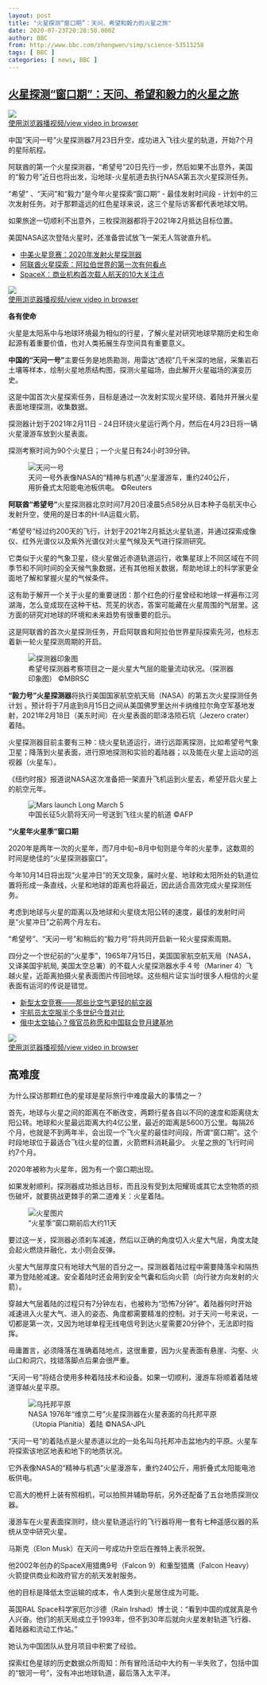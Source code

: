 ```yaml
---
layout: post
title: "火星探测“窗口期”：天问、希望和毅力的火星之旅"
date: 2020-07-23T20:28:50.000Z
author: BBC
from: http://www.bbc.com/zhongwen/simp/science-53513258
tags: [ BBC ]
categories: [ news, BBC ]
---
```

<!--1595536130000-->
[火星探测“窗口期”：天问、希望和毅力的火星之旅](http://www.bbc.com/zhongwen/simp/science-53513258)
------

<div>
<img class="media-placeholder player-with-placeholder__image lead-video-placeholder" src="https://ichef.bbci.co.uk/images/ic/720x405/p08llvkn.jpg" referrerpolicy="no-referrer"><br><a href="https://www.bbc.com/zhongwen/simp/science-53513258/embed">使用浏览器播视频/view video in browser</a><p class="story-body__introduction">中国“天问一号”火星探测器7月23日升空，成功进入飞往火星的轨道，开始7个月的星际航程。</p><p>阿联酋的第一个火星探测器，“希望号”20日先行一步，然后如果不出意外，美国的“毅力号”近日也将出发，沿地球-火星航道去执行NASA第五次火星探测任务。</p><p>“希望” 、“天问”和“毅力”是今年火星探索“窗口期” - 最佳发射时间段 - 计划中的三次发射任务。对于那颗遥远的红色星球来说，这三个星际访客都代表地球文明。</p><p>如果旅途一切顺利不出意外，三枚探测器都将于2021年2月抵达目标位置。</p><p>美国NASA这次登陆火星时，还准备尝试放飞一架无人驾驶直升机。</p><ul class="story-body__unordered-list"><li class="story-body__list-item"><a href="http://www.bbc.com/zhongwen/simp/chinese-news-50350031" class="story-body__link">中美火星竞赛：2020年发射火星探测器</a></li><li class="story-body__list-item"><a href="http://www.bbc.com/zhongwen/simp/science-53417655" class="story-body__link">阿联酋火星探索：阿拉伯世界的第一次有何看点</a></li><li class="story-body__list-item"><a href="http://www.bbc.com/zhongwen/simp/science-52816577" class="story-body__link">SpaceX：商业机构首次载人航天的10大关注点</a></li></ul><img class="media-placeholder player-with-placeholder__image narrative-video-placeholder" src="https://ichef.bbci.co.uk/images/ic/720x405/p08lfm2n.jpg" referrerpolicy="no-referrer"><br><a href="https://www.bbc.com/zhongwen/simp/science-53513258/embed">使用浏览器播视频/view video in browser</a><p><strong>各</strong><strong>有</strong><strong>使命</strong></p><p>火星是太阳系中与地球环境最为相似的行星，了解火星对研究地球早期历史和生命起源有着重要价值，也对人类拓展生存空间具有重要意义。</p><p><strong>中国的“天问一号”</strong>主要任务是地质勘测，用雷达“透视”几千米深的地层，采集岩石土壤等样本，绘制火星地质结构图，探测火星磁场，由此解开火星磁场的演变历史。 </p><p>这是中国首次火星探索任务，目标是通过一次发射实现火星环绕、着陆并开展火星表面地理探测，收集数据。</p><p>探测器计划于2021年2月11日 - 24日环绕火星运行两个月，然后在4月23日将一辆火星漫游车放到火星表面。</p><p>探测考察时间为90个火星日；一个火星日有24小时39分钟。</p><figure><img alt="天问一号" src="https://ichef.bbci.co.uk/news/600/cpsprodpb/9FCC/production/_113580904_vlcsnap-2020-07-22-18h18m56s155.png" referrerpolicy="no-referrer"><br><figcaption>天问一号外表像NASA的“精神与机遇”火星漫游车，重约240公斤，用折叠式太阳能电池板供电。 ©Reuters</figcaption></figure><p><strong>阿联酋“希望号”</strong>火星探测器北京时间7月20日凌晨5点58分从日本种子岛航天中心发射升空，使用的是日本的H-IIA运载火箭。</p><p>“希望号”经过约200天的飞行，计划于2021年2月抵达火星轨道，并通过探索成像仪、红外光谱仪以及紫外光谱仪对火星气候及天气进行探测研究。</p><p>它类似于火星的气象卫星，绕火星做近赤道轨道运行，收集星球上不同区域在不同季节和不同时间的全天候气象数据，还有其他相关数据，帮助地球上的科学家更全面地了解和掌握火星的气候条件。</p><p>这有助于解开一个关于火星的重要谜团：那个红色的行星曾经和地球一样遍布江河湖海，怎么变成现在这种干枯、荒芜的状态，答案可能藏在火星周围的气层里。这方面的研究对地球的环境和未来趋势有很重要的启示。</p><p>这是阿联酋的首次火星探测任务，开启阿联酋和阿拉伯世界星际探索先河，也标志着新一轮火星探测周期的开启。</p><figure><img alt="探测器印象图" src="https://ichef.bbci.co.uk/news/600/cpsprodpb/564F/production/_113359022_marshope2.jpg" referrerpolicy="no-referrer"><br><figcaption>希望号探测器考察项目之一是火星大气层的能量流动状况。（探测器印象图） ©MBRSC</figcaption></figure><p><strong>“毅力号”</strong><strong>火星探测器</strong>将执行美国国家航空航天局（NASA）的第五次火星探测任务计划 。预计将于7月底到8月15日之间从美国佛罗里达州卡纳维拉尔角空军基地发射，2021年2月18日（美东时间）在火星表面的耶泽洛陨石坑（Jezero crater）着陆。</p><p>火星探测器目前主要有三种：绕火星轨道运行，进行远距离探测，比如希望号气象卫星；降落到火星表面，进行原地探测和实验的着陆器；以及能在火星上运动的巡视器（火星车）。</p><p>《纽约时报》报道说NASA这次准备把一架直升飞机运到火星去，希望开启火星上的航空元年。</p><figure><img alt="Mars launch Long March 5" src="https://ichef.bbci.co.uk/news/600/cpsprodpb/C6A0/production/_113584805_1.jpg" referrerpolicy="no-referrer"><br><figcaption>中国长征5火箭将天问一号送到飞往火星的航道 ©AFP</figcaption></figure><p><strong>“火星年</strong><strong>火星季</strong><strong>”窗口期</strong></p><p>2020年是两年一次的火星年，而7月中旬~8月中旬则是今年的火星季，这数周的时间是绝佳的“火星探测器窗口”。</p><p>今年10月14日将出现“火星冲日”的天文现象，届时火星、地球和太阳所处的轨道位置将形成一条直线，火星和地球的距离也将最近，因此适合高效完成火星探测任务。</p><p>考虑到地球与火星的距离以及地球和火星绕太阳公转的速度，最佳的发射时间是“火星冲日”之前两个月左右。</p><p>“希望号”、“天问一号”和稍后的“毅力号”将共同开启新一轮火星探索周期。</p><p>四分之一个世纪前的“火星季”，1965年7月15日，美国国家航空航天局（NASA，又译美国宇航局, 美国太空总署）的不载人火星探测器水手４号（Mariner 4）飞越火星，近距离拍摄火星表面图片传回地球。这些相片证实当时很多人相信的火星表面有运河的传说是错觉。</p><ul class="story-body__unordered-list"><li class="story-body__list-item"><a href="http://www.bbc.com/ukchina/simp/vert-fut-44591893" class="story-body__link">新型太空竞赛——那些比空气更轻的航空器</a></li><li class="story-body__list-item"><a href="http://www.bbc.com/zhongwen/simp/science-52848732" class="story-body__link">宇航员太空服半个多世纪今昔对比 </a></li><li class="story-body__list-item"><a href="http://www.bbc.com/zhongwen/simp/world-53477645" class="story-body__link">俄中太空轴心？俄官员称愿和中国联合登月建基地</a></li></ul><img class="media-placeholder player-with-placeholder__image narrative-video-placeholder" src="https://ichef.bbci.co.uk/images/ic/720x405/p06syb7d.jpg" referrerpolicy="no-referrer"><br><a href="https://www.bbc.com/zhongwen/simp/science-53513258/embed">使用浏览器播视频/view video in browser</a><h2 class="story-body__crosshead">高难度</h2><p>为什么探访那颗红色的星球是星际旅行中难度最大的事情之一？</p><p>首先，地球与火星之间的距离在不断改变，两颗行星各自以不同的速度和距离绕太阳公转。地球和火星最远距离大约4亿公里，最近的距离是5600万公里。每隔26个月，也就是不到两年半，会出现一个飞火星的最佳时间段，所谓“窗口期”。这个时段地球位于最适合飞往火星的位置，火箭燃料消耗最少。 火星之旅的飞行时间约7个月。</p><p>2020年被称为火星年，因为有一个窗口期出现。</p><p>如果发射顺利，探测器成功抵达目标，而且没有受到太阳耀斑或其它太空物质的损伤破坏，就要挑战更棘手的第二道难关：火星着陆。</p><figure><img alt="火星图片" src="https://ichef.bbci.co.uk/news/600/cpsprodpb/15B24/production/_113586888_p08ljvhv.jpg" referrerpolicy="no-referrer"><br><figcaption>“火星季”窗口期前后大约11天</figcaption></figure><p>要过这一关，探测器必须刹车减速，然后以正确的角度切入火星大气层，角度太陡会起火燃烧并融化，太小则会反弹。</p><p>火星大气层厚度只有地球大气层的百分之一。探测器着陆过程中需要降落伞和隔热罩为登陆舱减速。安全着陆时还会用到安全气囊和后向火箭（向行驶方向发射的火箭）。</p><p>穿越大气层着陆的过程只有7分钟左右，也被称为“恐怖7分钟”。着陆器何时开始减速进入火星大气、进入的姿态、角度都需要精准的控制。对于天问一号来说，一切都是第一次，又因为地球单程无线电信号到达火星需要20分钟个，无法即时指挥。</p><p>毋庸置言，必须降落在准确着陆地点，这很重要，因为火星表面有悬崖、沟壑、火山口和洞穴，找错落脚点后果会很严重。</p><p>“天问一号”将结合使用多种着陆技术和设备。如果一切顺利，漫游车将顺着着陆坡道穿越火星平原。</p><figure><img alt="乌托邦平原" src="https://ichef.bbci.co.uk/news/600/cpsprodpb/185E0/production/_113580899_22i103-104-105-109_frost.jpg" referrerpolicy="no-referrer"><br><figcaption>NASA 1976年“维京二号”火星探测器在火星表面的乌托邦平原（Utopia Planitia）着陆 ©NASA-JPL</figcaption></figure><p>“天问一号”的着陆点是火星赤道以北的一处名叫乌托邦冲击盆地内的平原。火星车将探索该地区地表和地下的地质状况。</p><p>它外表像NASA的“精神与机遇”火星漫游车，重约240公斤，用折叠式太阳能电池板供电。</p><p>它高大的桅杆上装有照相机，可以拍照并辅助导航，另外还配备了五台地质探测仪器。</p><p>漫游车在火星表面探测时，绕火星轨道运行的飞行器将用一套有七种遥感仪器的系统从空中研究火星。</p><p>马斯克（Elon Musk）在天问一号成功升空后在推特上表示祝贺。</p><p>他2002年创办的SpaceX用猎鹰9号（Falcon 9）和重型猎鹰（Falcon Heavy）火箭提供商业和政府官方的航天发射服务。</p><p>他的目标是降低太空运输的成本，令人类到火星居住成为可能。</p><p>英国RAL Space科学家厄尔沙德（Rain Irshad）博士说：“看到中国的成就真是令人兴奋。他们的航天局成立于1993年，但不到30年后就向火星发射轨道飞行器、着陆器和流动工作站。”</p><p>她认为中国团队从登月项目中积累了经验。</p><p>探索红色星球的历史数据众所周知：所有冒险活动中大约有一半失败了，包括中国的“银河一号”，没有冲出地球轨道，最后落入太平洋。</p>
</div>

